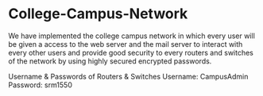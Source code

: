 # College-Campus-Network
We have implemented the college campus network in which every user will be given a access to the web server and the mail server to interact with every other users and provide good security to every routers and switches of the network by using highly secured encrypted passwords.

Username & Passwords of Routers & Switches
Username: CampusAdmin
Password: srm1550
